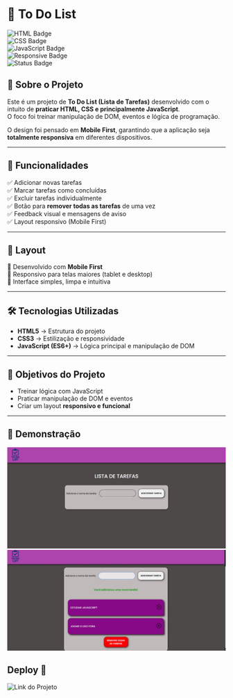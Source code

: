 # 📝 To Do List

![HTML Badge](https://img.shields.io/badge/HTML-5-orange?logo=html5&logoColor=white)  
![CSS Badge](https://img.shields.io/badge/CSS-3-blue?logo=css3&logoColor=white)  
![JavaScript Badge](https://img.shields.io/badge/JavaScript-ES6-yellow?logo=javascript&logoColor=black)  
![Responsive Badge](https://img.shields.io/badge/Mobile--First-✔-brightgreen)  
![Status Badge](https://img.shields.io/badge/Status-Concluído-success)

## 📌 Sobre o Projeto

Este é um projeto de **To Do List (Lista de Tarefas)** desenvolvido com o intuito de **praticar HTML, CSS e principalmente JavaScript**.  
O foco foi treinar manipulação de DOM, eventos e lógica de programação.

O design foi pensado em **Mobile First**, garantindo que a aplicação seja **totalmente responsiva** em diferentes dispositivos.

---

## 🚀 Funcionalidades

✅ Adicionar novas tarefas  
✅ Marcar tarefas como concluídas  
✅ Excluir tarefas individualmente  
✅ Botão para **remover todas as tarefas** de uma vez  
✅ Feedback visual e mensagens de aviso  
✅ Layout responsivo (Mobile First)

---

## 📱 Layout

🔹 Desenvolvido com **Mobile First**  
🔹 Responsivo para telas maiores (tablet e desktop)  
🔹 Interface simples, limpa e intuitiva

---

## 🛠️ Tecnologias Utilizadas

- **HTML5** → Estrutura do projeto
- **CSS3** → Estilização e responsividade
- **JavaScript (ES6+)** → Lógica principal e manipulação de DOM

---

## 🎯 Objetivos do Projeto

- Treinar lógica com JavaScript
- Praticar manipulação de DOM e eventos
- Criar um layout **responsivo e funcional**

---

## 📸 Demonstração

![To-do-list-sem-tarefas](src/assets/img/To%20do%20List%20normal.jpg)
![To-do-list-com-tarefas](src/assets/img/todolist-w-tasks.jpg)

## Deploy 📎

![Link do Projeto](https://erick-camposdev.github.io/TO-DO-LIST/)
